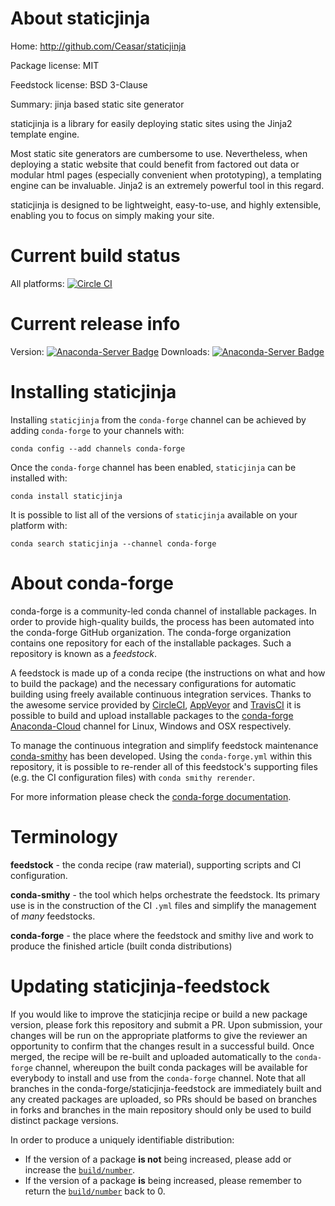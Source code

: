 About staticjinja
=================

Home: http://github.com/Ceasar/staticjinja

Package license: MIT

Feedstock license: BSD 3-Clause

Summary: jinja based static site generator

staticjinja is a library for easily deploying static sites using the Jinja2
template engine.

Most static site generators are cumbersome to use. Nevertheless, when
deploying a static website that could benefit from factored out data or
modular html pages (especially convenient when prototyping), a templating
engine can be invaluable. Jinja2 is an extremely powerful tool in this
regard.

staticjinja is designed to be lightweight, easy-to-use, and highly
extensible, enabling you to focus on simply making your site.


Current build status
====================

All platforms: [![Circle CI](https://circleci.com/gh/conda-forge/staticjinja-feedstock.svg?style=shield)](https://circleci.com/gh/conda-forge/staticjinja-feedstock)

Current release info
====================
Version: [![Anaconda-Server Badge](https://anaconda.org/conda-forge/staticjinja/badges/version.svg)](https://anaconda.org/conda-forge/staticjinja)
Downloads: [![Anaconda-Server Badge](https://anaconda.org/conda-forge/staticjinja/badges/downloads.svg)](https://anaconda.org/conda-forge/staticjinja)

Installing staticjinja
======================

Installing `staticjinja` from the `conda-forge` channel can be achieved by adding `conda-forge` to your channels with:

```
conda config --add channels conda-forge
```

Once the `conda-forge` channel has been enabled, `staticjinja` can be installed with:

```
conda install staticjinja
```

It is possible to list all of the versions of `staticjinja` available on your platform with:

```
conda search staticjinja --channel conda-forge
```


About conda-forge
=================

conda-forge is a community-led conda channel of installable packages.
In order to provide high-quality builds, the process has been automated into the
conda-forge GitHub organization. The conda-forge organization contains one repository
for each of the installable packages. Such a repository is known as a *feedstock*.

A feedstock is made up of a conda recipe (the instructions on what and how to build
the package) and the necessary configurations for automatic building using freely
available continuous integration services. Thanks to the awesome service provided by
[CircleCI](https://circleci.com/), [AppVeyor](http://www.appveyor.com/)
and [TravisCI](https://travis-ci.org/) it is possible to build and upload installable
packages to the [conda-forge](https://anaconda.org/conda-forge)
[Anaconda-Cloud](http://docs.anaconda.org/) channel for Linux, Windows and OSX respectively.

To manage the continuous integration and simplify feedstock maintenance
[conda-smithy](http://github.com/conda-forge/conda-smithy) has been developed.
Using the ``conda-forge.yml`` within this repository, it is possible to re-render all of
this feedstock's supporting files (e.g. the CI configuration files) with ``conda smithy rerender``.

For more information please check the [conda-forge documentation](https://conda-forge.org/docs/).

Terminology
===========

**feedstock** - the conda recipe (raw material), supporting scripts and CI configuration.

**conda-smithy** - the tool which helps orchestrate the feedstock.
                   Its primary use is in the construction of the CI ``.yml`` files
                   and simplify the management of *many* feedstocks.

**conda-forge** - the place where the feedstock and smithy live and work to
                  produce the finished article (built conda distributions)


Updating staticjinja-feedstock
==============================

If you would like to improve the staticjinja recipe or build a new
package version, please fork this repository and submit a PR. Upon submission,
your changes will be run on the appropriate platforms to give the reviewer an
opportunity to confirm that the changes result in a successful build. Once
merged, the recipe will be re-built and uploaded automatically to the
`conda-forge` channel, whereupon the built conda packages will be available for
everybody to install and use from the `conda-forge` channel.
Note that all branches in the conda-forge/staticjinja-feedstock are
immediately built and any created packages are uploaded, so PRs should be based
on branches in forks and branches in the main repository should only be used to
build distinct package versions.

In order to produce a uniquely identifiable distribution:
 * If the version of a package **is not** being increased, please add or increase
   the [``build/number``](http://conda.pydata.org/docs/building/meta-yaml.html#build-number-and-string).
 * If the version of a package **is** being increased, please remember to return
   the [``build/number``](http://conda.pydata.org/docs/building/meta-yaml.html#build-number-and-string)
   back to 0.